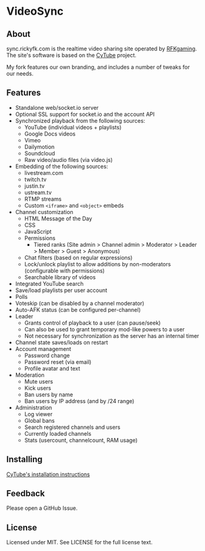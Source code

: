 VideoSync
============

About
-----

sync.rickyfk.com is the realtime video sharing site
operated by [RFKgaming](https://sync.rickyfk.com). The site's software is based
on the [CyTube](https://github.com/calzoneman/sync/) project.

My fork features our own branding,
and includes a number of tweaks for our needs.

Features
--------
- Standalone web/socket.io server
- Optional SSL support for socket.io and the account API
- Synchronized playback from the following sources:
  - YouTube (individual videos + playlists)
  - Google Docs videos
  - Vimeo
  - Dailymotion
  - Soundcloud
  - Raw video/audio files (via video.js)
- Embedding of the following sources:
  - livestream.com
  - twitch.tv
  - justin.tv
  - ustream.tv
  - RTMP streams
  - Custom `<iframe>` and `<object>` embeds
- Channel customization
  - HTML Message of the Day
  - CSS
  - JavaScript
  - Permissions
    - Tiered ranks (Site admin > Channel admin > Moderator > Leader > Member > Guest > Anonymous)
  - Chat filters (based on regular expressions)
  - Lock/unlock playlist to allow additions by non-moderators (configurable with permissions)
  - Searchable library of videos
- Integrated YouTube search
- Save/load playlists per user account
- Polls
- Voteskip (can be disabled by a channel moderator)
- Auto-AFK status (can be configured per-channel)
- Leader
  - Grants control of playback to a user (can pause/seek)
  - Can also be used to grant temporary mod-like powers to a user
  - Not necessary for synchronization as the server has an internal timer
- Channel state saves/loads on restart
- Account management
  - Password change
  - Password reset (via email)
  - Profile avatar and text
- Moderation
  - Mute users
  - Kick users
  - Ban users by name
  - Ban users by IP address (and by /24 range)
- Administration
  - Log viewer
  - Global bans
  - Search registered channels and users
  - Currently loaded channels
  - Stats (usercount, channelcount, RAM usage)

Installing
----------

[CyTube's installation instructions](https://github.com/Wikkedwicky/sync/wiki/CyTube-3.0-Installation-Guide)



Feedback
--------

Please open a GitHub Issue.

License
-------

Licensed under MIT.  See LICENSE for the full license text.

